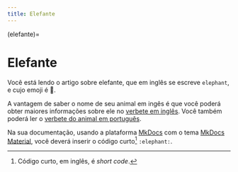 ```yaml
---
title: Elefante
---
```


(elefante)=

# Elefante

Você está lendo o artigo sobre elefante, que em inglês se escreve 
`elephant`, e cujo emoji é 🐘.

A vantagem de saber o nome de seu animal em ingês é que você poderá obter maiores informações sobre ele no [verbete em inglês](wikien:elephant). 
Você também poderá ler o [verbete do animal em português](wikipt:elefante).

Na sua documentação, usando a plataforma [MkDocs](https://www.mkdocs.org/) com o tema [MkDocs Material](https://squidfunk.github.io/mkdocs-material/),
você deverá inserir o código curto[^1] `:elephant:`.

[^1]: Código curto, em inglês, é *short code*.
